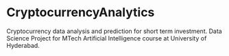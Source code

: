 # CryptocurrencyAnalytics
Cryptocurrency data analysis and prediction  for short term investment. Data Science Project for MTech Artificial Intelligence course at University of Hyderabad.
